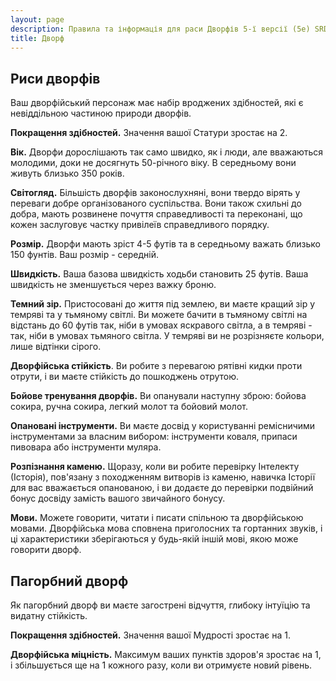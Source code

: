 ```yaml
---
layout: page
description: Правила та інформація для раси Дворфів 5-ї версії (5e) SRD (Довідник із документації системи).
title: Дворф
---
```

## Риси дворфів

Ваш дворфійський персонаж має набір вроджених здібностей, які є невіддільною частиною природи дворфів.

**Покращення здібностей.** Значення вашої Статури зростає на 2.

**Вік.** Дворфи дорослішають так само швидко, як і люди, але вважаються молодими, доки не досягнуть 50-річного віку. В середньому вони живуть близько 350 років.

**Світогляд.** Більшість дворфів законослухняні, вони твердо вірять у переваги добре організованого суспільства. Вони також схильні до добра, мають розвинене почуття справедливості та переконані, що кожен заслуговує частку привілеїв справедливого порядку.

**Розмір.** Дворфи мають зріст 4-5 футів та в середньому важать близько 150 фунтів. Ваш розмір - середній.

**Швидкість.** Ваша базова швидкість ходьби становить 25 футів. Ваша швидкість не зменшується через важку броню.

**Темний зір.** Пристосовані до життя під землею, ви маєте кращий зір у темряві та у тьмяному світлі. Ви можете бачити в тьмяному світлі на відстань до 60 футів так, ніби в умовах яскравого світла, а в темряві - так, ніби в умовах тьмяного світла. У темряві ви не розрізняєте кольори, лише відтінки сірого.

**Дворфійська стійкість**. Ви робите з перевагою рятівні кидки проти отрути, і ви маєте стійкість до пошкоджень отрутою.

**Бойове тренування дворфів.** Ви опанували наступну зброю: бойова сокира, ручна сокира, легкий молот та бойовий молот.

**Опановані інструменти.** Ви маєте досвід у користуванні ремісничими інструментами за власним вибором: інструменти коваля, припаси пивовара або інструменти муляра.

**Розпізнання каменю.** Щоразу, коли ви робите перевірку Інтелекту (Історія), пов'язану з походженням витворів із каменю, навичка Історії для вас вважається опанованою, і ви додаєте до перевірки подвійний бонус досвіду замість вашого звичайного бонусу.

**Мови.** Можете говорити, читати і писати спільною та дворфійською мовами. Дворфійська мова сповнена приголосних та гортанних звуків, і ці характеристики зберігаються у будь-якій іншій мові, якою може говорити дворф.

## Пагорбний дворф

Як пагорбний дворф ви маєте загострені відчуття, глибоку інтуїцію та видатну стійкість.

**Покращення здібностей.** Значення вашої Мудрості зростає на 1.

**Дворфійська міцність.** Максимум ваших пунктів здоров'я зростає на 1, і збільшується ще на 1 кожного разу, коли ви отримуєте новий рівень.